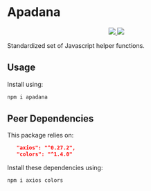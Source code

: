 # Apadana

<a href="https://npmjs.com/package/apadana">
   <p align="center">
   <img src="https://img.shields.io/npm/v/apadana?style=for-the-badge&labelColor=000000">
   <img src="https://img.shields.io/npm/dw/apadana?color=000&style=for-the-badge">
   </p>
</a>

Standardized set of Javascript helper functions.

## Usage

Install using:

```bash
npm i apadana
```

## Peer Dependencies

This package relies on:

```json
   "axios": "^0.27.2",
   "colors": "^1.4.0"
```

Install these dependencies using:

```bash
npm i axios colors
```

